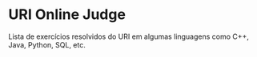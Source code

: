 # URI Online Judge
Lista de exercícios resolvidos do URI em algumas linguagens como C++, Java, Python, SQL, etc.
